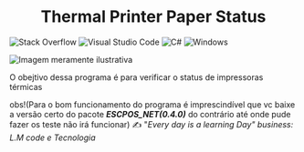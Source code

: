 <h1 align="center">Thermal Printer Paper Status</h1> 

![Stack Overflow](https://img.shields.io/badge/-Stackoverflow-FE7A16?style=for-the-badge&logo=stack-overflow&logoColor=white)
![Visual Studio Code](https://img.shields.io/badge/Visual%20Studio%20Code-0078d7.svg?style=for-the-badge&logo=visual-studio-code&logoColor=white)
![C#](https://img.shields.io/badge/c%23-%23239120.svg?style=for-the-badge&logo=c-sharp&logoColor=white)
![Windows](https://img.shields.io/badge/Windows-0078D6?style=for-the-badge&logo=windows&logoColor=white)

![Imagem meramente ilustrativa](https://miro.medium.com/max/1838/1*OhkfRdIEyE6LtGBu0lcrfg.jpeg)

O obejtivo dessa programa é para verificar o status de impressoras térmicas

obs!(Para o bom funcionamento do programa é imprescindível que vc baixe a versão certo do pacote **_ESCPOS_NET(0.4.0)_**  do contrário até onde pude fazer os teste não irá funcionar)
✍ "_Every day is a learning Day"
business: L.M code e Tecnologia_ 
